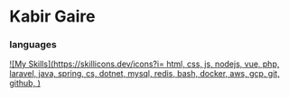 # Kabir Gaire

### languages
[![My Skills](https://skillicons.dev/icons?i=
    html,
    css,
    js,
    nodejs,
    vue,
    php,
    laravel,
    java,
    spring,
    cs,
    dotnet,
    mysql,
    redis,
    bash,
    docker,
    aws,
    gcp,
    git,
    github,
)](https://skillicons.dev)
